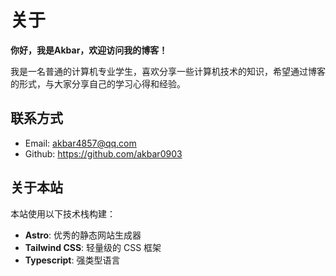 # 关于

**你好，我是Akbar，欢迎访问我的博客！**

我是一名普通的计算机专业学生，喜欢分享一些计算机技术的知识，希望通过博客的形式，与大家分享自己的学习心得和经验。

## 联系方式

- Email: akbar4857@qq.com
- Github: https://github.com/akbar0903

## 关于本站
本站使用以下技术栈构建：

- **Astro**: 优秀的静态网站生成器
- **Tailwind CSS**: 轻量级的 CSS 框架
- **Typescript**: 强类型语言

